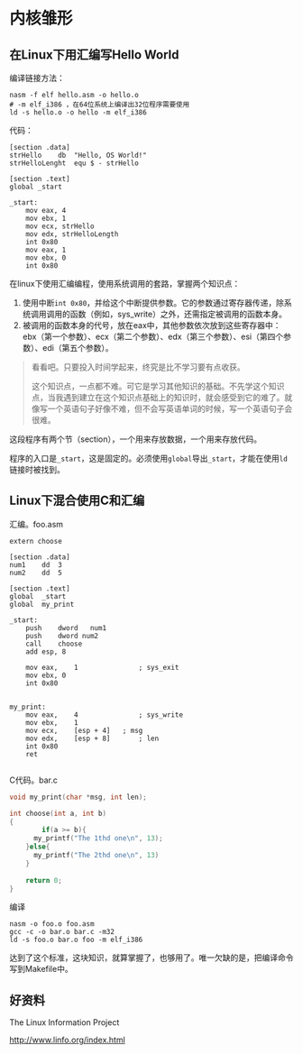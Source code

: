 # 内核雏形

## 在Linux下用汇编写Hello World

编译链接方法：

```shell
nasm -f elf hello.asm -o hello.o
# -m elf_i386 ，在64位系统上编译出32位程序需要使用
ld -s hello.o -o hello -m elf_i386
```

代码：

```assembly
[section .data]
strHello	db	"Hello, OS World!"
strHelloLenght	equ $ - strHello

[section .text]
global _start

_start:
	mov eax, 4
	mov ebx, 1
	mov ecx, strHello
	mov edx, strHelloLength
	int 0x80
	mov eax, 1
	mov ebx, 0
	int 0x80
```

在linux下使用汇编编程，使用系统调用的套路，掌握两个知识点：

1. 使用中断`int 0x80`，并给这个中断提供参数。它的参数通过寄存器传递，除系统调用调用的函数（例如，sys_write）之外，还需指定被调用的函数本身。
2. 被调用的函数本身的代号，放在eax中，其他参数依次放到这些寄存器中：ebx（第一个参数）、ecx（第二个参数）、edx（第三个参数）、esi（第四个参数）、edi（第五个参数）。

> 看看吧。只要投入时间学起来，终究是比不学习要有点收获。
>
> 这个知识点，一点都不难。可它是学习其他知识的基础。不先学这个知识点，当我遇到建立在这个知识点基础上的知识时，就会感受到它的难了。就像写一个英语句子好像不难，但不会写英语单词的时候，写一个英语句子会很难。

这段程序有两个节（section），一个用来存放数据，一个用来存放代码。

程序的入口是`_start`，这是固定的。必须使用`global`导出`_start`，才能在使用`ld`链接时被找到。

## Linux下混合使用C和汇编

汇编。foo.asm

```assembly
extern choose

[section .data]
num1	dd	3
num2	dd	5

[section .text]
global	_start
global	my_print

_start:
	push	dword	num1
	push	dword num2
	call	choose
	add	esp, 8
	
	mov eax,	1				; sys_exit
	mov ebx, 0
	int 0x80
	

my_print:
	mov eax, 	4				; sys_write
	mov ebx,	1
	mov ecx,	[esp + 4]	; msg
	mov edx,	[esp + 8]		; len
	int 0x80
	ret
	
```



C代码。bar.c

```c
void my_print(char *msg, int len);

int choose(int a, int b)
{
		if(a >= b){
      my_printf("The 1thd one\n", 13);
    }else{
      my_printf("The 2thd one\n", 13)
    }
  
  	return 0;
}
```



编译

```shell
nasm -o foo.o foo.asm
gcc -c -o bar.o bar.c -m32
ld -s foo.o bar.o foo -m elf_i386
```



达到了这个标准，这块知识，就算掌握了，也够用了。唯一欠缺的是，把编译命令写到Makefile中。

## 好资料

The Linux Information Project

http://www.linfo.org/index.html

